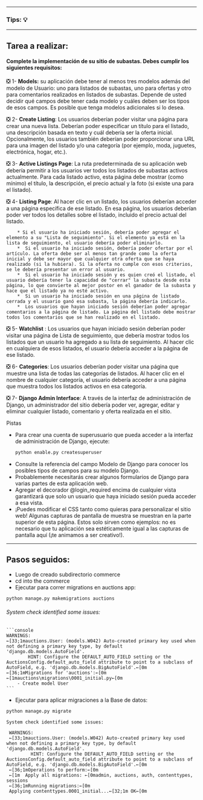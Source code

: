 ***
### Tips: :bulb:

***
## Tarea a realizar:

#### Complete la implementación de su sitio de subastas. Debes cumplir los siguientes requisitos:

:negative_squared_cross_mark: 1-  **Models:** su aplicación debe tener al menos tres modelos además del modelo de Usuario: uno para listados de subastas, uno para ofertas y otro para comentarios realizados en listados de subastas. Depende de usted decidir qué campos debe tener cada modelo y cuáles deben ser los tipos de esos campos. Es posible que tenga modelos adicionales si lo desea.

:negative_squared_cross_mark: 2- **Create Listing**: Los usuarios deberían poder visitar una página para crear una nueva lista. Deberían poder especificar un título para el listado, una descripción basada en texto y cuál debería ser la oferta inicial. Opcionalmente, los usuarios también deberían poder proporcionar una URL para una imagen del listado y/o una categoría (por ejemplo, moda, juguetes, electrónica, hogar, etc.).

:negative_squared_cross_mark: 3- **Active Listings Page**: La ruta predeterminada de su aplicación web debería permitir a los usuarios ver todos los listados de subastas activos actualmente. Para cada listado activo, esta página debe mostrar (como mínimo) el título, la descripción, el precio actual y la foto (si existe una para el listado).

:negative_squared_cross_mark: 4- **Listing Page**: Al hacer clic en un listado, los usuarios deberían acceder a una página específica de ese listado. En esa página, los usuarios deberían poder ver todos los detalles sobre el listado, incluido el precio actual del listado.

        * Si el usuario ha iniciado sesión, debería poder agregar el elemento a su "Lista de seguimiento". Si el elemento ya está en la lista de seguimiento, el usuario debería poder eliminarlo.
        *  Si el usuario ha iniciado sesión, debería poder ofertar por el artículo. La oferta debe ser al menos tan grande como la oferta inicial y debe ser mayor que cualquier otra oferta que se haya realizado (si la hubiera). Si la oferta no cumple con esos criterios, se le debería presentar un error al usuario.
        *  Si el usuario ha iniciado sesión y es quien creó el listado, el usuario debería tener la capacidad de "cerrar" la subasta desde esta página, lo que convierte al mejor postor en el ganador de la subasta y hace que el listado ya no esté activo.
        *  Si un usuario ha iniciado sesión en una página de listado cerrada y el usuario ganó esa subasta, la página debería indicarlo.
        *  Los usuarios que hayan iniciado sesión deberían poder agregar comentarios a la página de listado. La página del listado debe mostrar todos los comentarios que se han realizado en el listado. 

:negative_squared_cross_mark: 5- **Watchlist** : Los usuarios que hayan iniciado sesión deberían poder visitar una página de Lista de seguimiento, que debería mostrar todos los listados que un usuario ha agregado a su lista de seguimiento. Al hacer clic en cualquiera de esos listados, el usuario debería acceder a la página de ese listado.

:negative_squared_cross_mark: 6- **Categories**: Los usuarios deberían poder visitar una página que muestre una lista de todas las categorías de listados. Al hacer clic en el nombre de cualquier categoría, el usuario debería acceder a una página que muestra todos los listados activos en esa categoría.

:negative_squared_cross_mark: 7- **Django Admin Interface**: A través de la interfaz de administración de Django, un administrador del sitio debería poder ver, agregar, editar y eliminar cualquier listado, comentario y oferta realizada en el sitio.

Pistas

- Para crear una cuenta de superusuario que pueda acceder a la interfaz de administración de Django, ejecute:
     ```python
     python enable.py createsuperuser
     ```
- Consulte la referencia del campo Modelo de Django para conocer los posibles tipos de campos para su modelo Django.
- Probablemente necesitarás crear algunos formularios de Django para varias partes de esta aplicación web.
- Agregar el decorador @login_required encima de cualquier vista garantizará que solo un usuario que haya iniciado sesión pueda acceder a esa vista.
- ¡Puedes modificar el CSS tanto como quieras para personalizar el sitio web! Algunas capturas de pantalla de muestra se muestran en la parte superior de esta página. Estos solo sirven como ejemplos: no es necesario que tu aplicación sea estéticamente igual a las capturas de pantalla aquí (¡te animamos a ser creativo!).
 


***
## Pasos seguidos:

- Luego de creado subdirectorio commerce
-  cd into the commerce
- Ejecutar para correr migrations en auctions app:

```python
python manage.py makemigrations auctions
```
 ###### System check identified some issues:

    ```console
    WARNINGS:
    ←[33;1mauctions.User: (models.W042) Auto-created primary key used when not defining a primary key type, by default 'django.db.models.AutoField'.
            HINT: Configure the DEFAULT_AUTO_FIELD setting or the AuctionsConfig.default_auto_field attribute to point to a subclass of AutoField, e.g. 'django.db.models.BigAutoField'.←[0m
    ←[36;1mMigrations for 'auctions':←[0m
    ←[1mauctions\migrations\0001_initial.py←[0m
        - Create model User
    ```
 
- Ejecutar  para aplicar migraciones a la Base de datos:
```python
python manage.py migrate
```
    System check identified some issues:

   ```console
    WARNINGS:
    ←[33;1mauctions.User: (models.W042) Auto-created primary key used when not defining a primary key type, by default 'django.db.models.AutoField'.
            HINT: Configure the DEFAULT_AUTO_FIELD setting or the AuctionsConfig.default_auto_field attribute to point to a subclass of AutoField, e.g. 'django.db.models.BigAutoField'.←[0m
    ←[36;1mOperations to perform:←[0m
    ←[1m  Apply all migrations: ←[0madmin, auctions, auth, contenttypes, sessions
    ←[36;1mRunning migrations:←[0m
    Applying contenttypes.0001_initial...←[32;1m OK←[0m
   
   ```
   